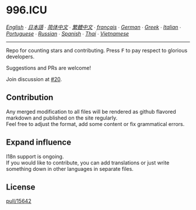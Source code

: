996.ICU
===

*[English](en_US.md) ∙ [日本語](ja_JP.md) ∙ [简体中文](zh_CN.md) ∙ [繁體中文](zh_TW.md) ∙ [français](fr_FR.md) ∙ [German](de_DE.md) ∙ [Greek](gl-IT.md) ∙ [Italian](it_IT.md) ∙ [Portuguese](pt_PT.md) ∙ [Russian](ru_RU.md) ∙ [Spanish](es_MX.md) ∙ [Thai](th_TH.md) ∙ [Vietnamese](vi_VN.md)*


---

Repo for counting stars and contributing. Press <kbd>F</kbd> to pay respect to glorious developers.

Suggestions and PRs are welcome!

Join discussion at [#20](https://github.com/996icu/996.ICU/issues/20).

Contribution
---
Any merged modification to all files will be rendered as github flavored markdown and published on the site regularly.   
Feel free to adjust the format, add some content or fix grammatical errors.

Expand influence
---
I18n support is ongoing.  
If you would like to contribute, you can add translations or just write something down in other languages in separate files.   

License
---
[pull/15642](https://github.com/996icu/996.ICU/pull/15642)

